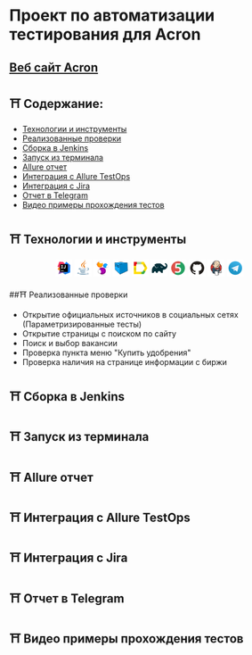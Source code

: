 # Проект по автоматизации тестирования для Acron
## <a target="_blank" href="https://www.acron.ru/">Веб сайт Acron</a>

## :shinto_shrine: Содержание:

- <a href="#shinto_shrine-технологии-и-инструменты">Технологии и инструменты</a> 
- <a href="#Реализованные проверки">Реализованные проверки</a>
- <a href="#Сборка в Jenkins">Сборка в Jenkins</a>
- <a href="#Запуск из терминала">Запуск из терминала</a>
- <a href="#Allure отчет">Allure отчет</a>
- <a href="#Интеграция с Allure TestOps">Интеграция с Allure TestOps</a>
- <a href="#Интеграция с Jira">Интеграция с Jira</a>
- <a href="#Отчет в Telegram">Отчет в Telegram</a>
- <a href="#Видео примеры прохождения тестов">Видео примеры прохождения тестов</a>

## :shinto_shrine: Технологии и инструменты
<p align="center">
<img width="6%" title="IntelliJ IDEA" src="images/logo/Intelij_IDEA.svg">
<img width="6%" title="Java" src="images/logo/Java.svg">
<img width="6%" title="Selenide" src="images/logo/Selenide.svg">
<img width="6%" title="Selenoid" src="images/logo/Selenoid.svg">
<img width="6%" title="Allure Report" src="images/logo/Allure_Report.svg">
<img width="6%" title="Gradle" src="images/logo/Gradle.svg">
<img width="6%" title="JUnit5" src="images/logo/JUnit5.svg">
<img width="6%" title="GitHub" src="images/logo/GitHub.svg">
<img width="6%" title="Jenkins" src="images/logo/Jenkins.svg">
<img width="6%" title="Telegram" src="images/logo/Telegram.svg">
</p>

##:shinto_shrine: Реализованные проверки
- Открытие официальных источников в социальных сетях (Параметризированные тесты)
- Открытие страницы с поиском по сайту
- Поиск и выбор вакансии
- Проверка пункта меню "Купить удобрения"
- Проверка наличия на странице информации с биржи

## :shinto_shrine: Сборка в Jenkins

## :shinto_shrine: Запуск из терминала

## :shinto_shrine: Allure отчет

## :shinto_shrine: Интеграция с Allure TestOps

## :shinto_shrine: Интеграция с Jira

## :shinto_shrine: Отчет в Telegram

## :shinto_shrine: Видео примеры прохождения тестов
